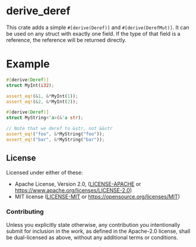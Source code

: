 # derive\_deref

This crate adds a simple `#[derive(Deref)]` and `#[derive(DerefMut)]`.
It can be used on any struct with exactly one field.
If the type of that field is a reference,
the reference will be returned directly.

# Example

```rust
#[derive(Deref)]
struct MyInt(i32);

assert_eq!(&1, &*MyInt(1));
assert_eq!(&2, &*MyInt(2));

#[derive(Deref)]
struct MyString<'a>(&'a str);

// Note that we deref to &str, not &&str
assert_eq!("foo", &*MyString("foo"));
assert_eq!("bar", &*MyString("bar"));
```

## License

Licensed under either of these:

 * Apache License, Version 2.0, ([LICENSE-APACHE](LICENSE-APACHE) or
   https://www.apache.org/licenses/LICENSE-2.0)
 * MIT license ([LICENSE-MIT](LICENSE-MIT) or
   https://opensource.org/licenses/MIT)

### Contributing

Unless you explicitly state otherwise, any contribution you intentionally submit
for inclusion in the work, as defined in the Apache-2.0 license, shall be
dual-licensed as above, without any additional terms or conditions.
